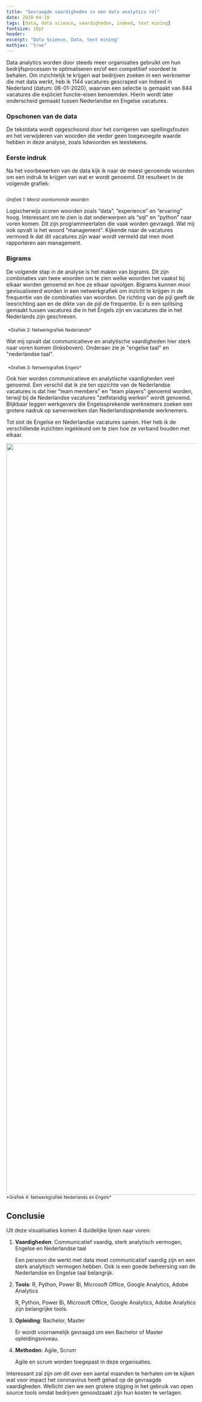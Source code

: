 ```yaml
---
title: "Gevraagde vaardigheden in een data analytics rol"
date: 2020-04-10
tags: [data, data science, vaardigheden, indeed, text mining]
fontsize: 10pt
header:
excerpt: "Data Science, Data, text mining"
mathjax: "true"
---
```

Data analytics worden door steeds meer organisaties gebruikt om hun bedrijfsprocessen te optimaliseren en/of een competitief voordeel te behalen. Om inzichtelijk te krijgen wat bedrijven zoeken in een werknemer die met data werkt, heb ik 1144 vacatures gescraped van Indeed in Nederland (datum: 06-01-2020), waarvan een selectie is gemaakt van 844 vacatures die expliciet functie-eisen benoemden. Hierin wordt later onderscheid gemaakt tussen Nederlandse en Engelse vacatures. 

### Opschonen van de data
De tekstdata wordt opgeschoond door het corrigeren van spellingsfouten en het verwijderen van woorden die verder geen toegevoegde waarde hebben in deze analyse, zoals lidwoorden en leestekens. 

### Eerste indruk
Na het voorbewerken van de data kijk ik naar de meest genoemde woorden om een indruk te krijgen van wat er wordt genoemd. Dit resulteert in de volgende grafiek:

<img src="{{ site.url }}{{ site.baseurl }}/images/Meeste_woorden.png" alt="">

<sub> *Grafiek 1: Meest voorkomende woorden* </sub>

Logischerwijs scoren woorden zoals “data”, “experience” en “ervaring” hoog. Interessant om te zien is dat onderwerpen als “sql” en “python” naar voren komen. Dit zijn programmeertalen die vaak worden gevraagd. Wat mij ook opvalt is het woord “management”. Kijkende naar de vacatures vermoed ik dat dit vacatures zijn waar wordt vermeld dat men moet rapporteren aan management. 

### Bigrams
De volgende stap in de analyse is het maken van bigrams. Dit zijn combinaties van twee woorden om te zien welke woorden het vaakst bij elkaar worden genoemd en hoe ze elkaar opvolgen. Bigrams kunnen mooi gevisualiseerd worden in een netwerkgrafiek om inzicht te krijgen in de frequentie van de combinaties van woorden. De richting van de pijl geeft de leesrichting aan en de dikte van de pijl de frequentie. Er is een splitsing gemaakt tussen vacatures die in het Engels zijn en vacatures die in het Nederlands zijn geschreven. 

<img src="{{ site.url }}{{ site.baseurl }}/images/netwerk NL.png" alt="">
<sub>*Grafiek 2: Netwerkgrafiek Nederlands* </sub>

Wat mij opvalt dat communicatieve en analytische vaardigheden hier sterk naar voren komen (linksboven). Onderaan zie je "engelse taal" en "nederlandse taal". 

<img src="{{ site.url }}{{ site.baseurl }}/images/netwerk_ENG.png" alt="">
<sub> *Grafiek 3: Netwerkgrafiek Engels* </sub>

Ook hier worden communicatieve en analytische vaardigheden veel genoemd. Een verschil dat ik zie ten opzichte van de Nederlandse vacatures is dat hier "team members" en "team players" genoemd worden, terwijl bij de Nederlandse vacatures "zelfstandig werken" wordt genoemd. Blijkbaar leggen werkgevers die Engelssprekende werknemers zoeken een grotere nadruk op samenwerken dan Nederlandssprekende werknemers.

Tot slot de Engelse en Nederlandse vacatures samen. Hier heb ik de verschillende inzichten ingekleurd om te zien hoe ze verband houden met elkaar.  

<img src="{{ site.url }}{{ site.baseurl }}/images/netwerk.png" width="2400px" height="2000px" alt="">
<sub> *Grafiek 4: Netwerkgrafiek Nederlands en Engels* </sub>

## Conclusie
Uit deze visualisaties komen 4 duidelijke lijnen naar voren:

1. **Vaardigheden**: Communicatief vaardig, sterk analytisch vermogen, Engelse en Nederlandse taal

    Een persoon die werkt met data moet communicatief vaardig zijn en een sterk analytisch vermogen hebben. Ook is een goede beheersing van de Nederlandse en Engelse taal belangrijk. 

2. **Tools**: R, Python, Power Bi, Microsoft Office, Google Analytics, Adobe Analytics

    R, Python, Power Bi, Microsoft Office, Google Analytics, Adobe Analytics zijn belangrijke tools.

3. **Opleiding**: Bachelor, Master

    Er wordt voornamelijk gevraagd om een Bachelor of Master opleidingsniveau.

4. **Methoden**: Agile, Scrum

    Agile en scrum worden toegepast in deze organisaties. 

Interessant zal zijn om dit over een aantal maanden te herhalen om te kijken wat voor impact het coronavirus heeft gehad op de gevraagde vaardigheden. Wellicht zien we een grotere stijging in het gebruik van open source tools omdat bedrijven genoodzaakt zijn hun kosten te verlagen. 
